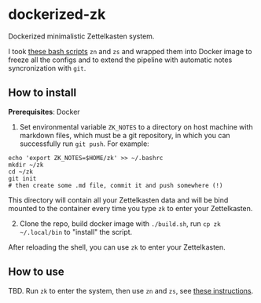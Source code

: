 # dockerized-zk

Dockerized minimalistic Zettelkasten system.

I took [these bash scripts](https://gist.github.com/benevidesh/d78f7681120a13d5386ea55b39d82c9b) `zn` and `zs` and wrapped them into Docker image to freeze all the configs and to extend the pipeline with automatic notes syncronization with `git`.

## How to install

**Prerequisites**: Docker

1. Set environmental variable `ZK_NOTES` to a directory on host machine with markdown files, which must be a git repository, in which you can successfully run `git push`. For example:
```
echo 'export ZK_NOTES=$HOME/zk' >> ~/.bashrc
mkdir ~/zk
cd ~/zk
git init
# then create some .md file, commit it and push somewhere (!)
```

This directory will contain all your Zettelkasten data and will be bind mounted to the container every time you type `zk` to enter your Zettelkasten.

2. Clone the repo, build docker image with `./build.sh`, run `cp zk ~/.local/bin` to "install" the script.

After reloading the shell, you can use `zk` to enter your Zettelkasten.

## How to use

TBD. Run `zk` to enter the system, then use `zn` and `zs`, see [these instructions](https://gist.github.com/benevidesh/d78f7681120a13d5386ea55b39d82c9b).
